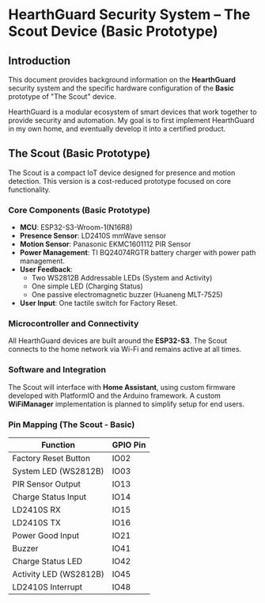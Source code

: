 # HearthGuard Security System – The Scout Device (Basic Prototype)

## Introduction
This document provides background information on the **HearthGuard** security system and the specific hardware configuration of the **Basic** prototype of "The Scout" device.

HearthGuard is a modular ecosystem of smart devices that work together to provide security and automation. My goal is to first implement HearthGuard in my own home, and eventually develop it into a certified product.

## The Scout (Basic Prototype)
The Scout is a compact IoT device designed for presence and motion detection. This version is a cost-reduced prototype focused on core functionality.

### Core Components (Basic Prototype)
- **MCU**: ESP32-S3-Wroom-1(N16R8)
- **Presence Sensor**: LD2410S mmWave sensor
- **Motion Sensor**: Panasonic EKMC1601112 PIR Sensor
- **Power Management**: TI BQ24074RGTR battery charger with power path management.
- **User Feedback**:
  - Two WS2812B Addressable LEDs (System and Activity)
  - One simple LED (Charging Status)
  - One passive electromagnetic buzzer (Huaneng MLT-7525)
- **User Input**: One tactile switch for Factory Reset.

### Microcontroller and Connectivity
All HearthGuard devices are built around the **ESP32-S3**. The Scout connects to the home network via Wi-Fi and remains active at all times.

### Software and Integration
The Scout will interface with **Home Assistant**, using custom firmware developed with PlatformIO and the Arduino framework. A custom **WiFiManager** implementation is planned to simplify setup for end users.

### Pin Mapping (The Scout - Basic)
| Function              | GPIO Pin |
|-----------------------|----------|
| Factory Reset Button  | IO02     |
| System LED (WS2812B)  | IO03     |
| PIR Sensor Output     | IO13     |
| Charge Status Input   | IO14     |
| LD2410S RX            | IO15     |
| LD2410S TX            | IO16     |
| Power Good Input      | IO21     |
| Buzzer                | IO41     |
| Charge Status LED     | IO42     |
| Activity LED (WS2812B)| IO45     |
| LD2410S Interrupt     | IO48     |